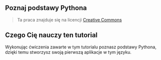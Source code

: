 ## Poznaj podstawy Pythona

> Ta praca znajduje się na licencji [Creative Commons](https://creativecommons.org/licenses/by/3.0/pl/legalcode)



## Czego Cię nauczy ten tutorial

Wykonując ćwiczenia zawarte w tym tutorialu poznasz podstawy Pythona, dzięki temu stworzysz swoją pierwszą aplikacje w tym języku. 
